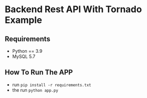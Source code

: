 # Backend Rest API With Tornado Example

## Requirements
- Python == 3.9
- MySQL 5.7

## How To Run The APP
- run `pip install -r requirements.txt`
- the run `python app.py`
